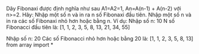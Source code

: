 Dãy Fibonaxi được định nghĩa như sau
A1=A2=1, An=A(n-1) + A(n-2) với n>=2.
Hãy:
Nhập một số n và in ra n số Fibonaxi đầu tiên.
Nhập một số n và in ra các số Fibonaxi nhỏ hơn hoặc bằng n.
Ví dụ:
Nhập số n: 10
N số Fibonacci đầu tiên là: [1, 1, 2, 3, 5, 8, 13, 21, 34, 55]

Nhập số n: 20
Các số Fibonacci nhỏ hơn hoặc bằng 20 là: [1, 1, 2, 3, 5, 8, 13]
from array import *


